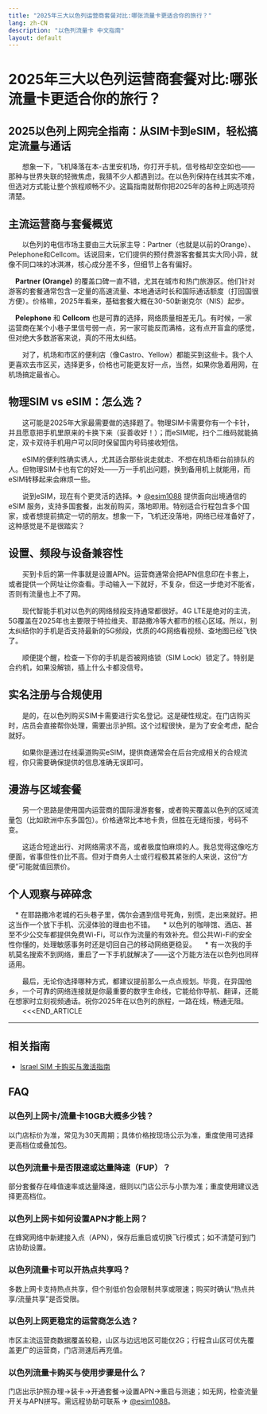 ```yaml
---
title: "2025年三大以色列运营商套餐对比:哪张流量卡更适合你的旅行？"
lang: zh-CN
description: "以色列流量卡 中文指南"
layout: default
---
```

# 2025年三大以色列运营商套餐对比:哪张流量卡更适合你的旅行？

## 2025以色列上网完全指南：从SIM卡到eSIM，轻松搞定流量与通话

　　想象一下，飞机降落在本-古里安机场，你打开手机，信号格却空空如也——那种与世界失联的轻微焦虑，我猜不少人都遇到过。在以色列保持在线其实不难，但选对方式能让整个旅程顺畅不少。这篇指南就帮你把2025年的各种上网选项捋清楚。

## 主流运营商与套餐概览

　　以色列的电信市场主要由三大玩家主导：Partner（也就是以前的Orange）、Pelephone和Cellcom。话说回来，它们提供的预付费游客套餐其实大同小异，就像不同口味的冰淇淋，核心成分差不多，但细节上各有偏好。

　**Partner (Orange)** 的覆盖口碑一直不错，尤其在城市和热门旅游区。他们针对游客的套餐通常包含一定量的高速流量、本地通话时长和国际通话额度（打回国很方便）。价格嘛，2025年看来，基础套餐大概在30-50新谢克尔（NIS）起步。

　**Pelephone** 和 **Cellcom** 也是可靠的选择，网络质量相差无几。有时候，一家运营商在某个小巷子里信号弱一点，另一家可能反而满格，这有点开盲盒的感觉，但对绝大多数游客来说，真的不用太纠结。

　　对了，机场和市区的便利店（像Castro、Yellow）都能买到这些卡。我个人更喜欢去市区买，选择更多，价格也可能更友好一点，当然，如果你急着用网，在机场搞定最省心。

## 物理SIM vs eSIM：怎么选？

　　这可能是2025年大家最需要做的选择题了。物理SIM卡需要你有一个卡针，并且愿意把手机里原来的卡换下来（妥善收好！）；而eSIM呢，扫个二维码就能搞定，双卡双待手机用户可以同时保留国内号码接收短信。

　　eSIM的便利性确实诱人，尤其适合那些说走就走、不想在机场柜台前排队的人。但物理SIM卡也有它的好处——万一手机出问题，换到备用机上就能用，而eSIM转移起来会麻烦一些。

　　说到eSIM，现在有个更灵活的选择。✈ [@esim1088](https://t.me/s/esim1088) 提供面向出境通信的 eSIM 服务，支持多国套餐，出发前购买，落地即用。特别适合行程包含多个国家，或者想提前搞定一切的朋友。想象一下，飞机还没落地，网络已经准备好了，这种感觉是不是很踏实？

## 设置、频段与设备兼容性

　　买到卡后的第一件事就是设置APN。运营商通常会把APN信息印在卡套上，或者提供一个网址让你查看。手动输入一下就好，不复杂，但这一步绝对不能省，否则有流量也上不了网。

　　现代智能手机对以色列的网络频段支持通常都很好。4G LTE是绝对的主流，5G覆盖在2025年也主要限于特拉维夫、耶路撒冷等大都市的核心区域。所以，别太纠结你的手机是否支持最新的5G频段，优质的4G网络看视频、查地图已经飞快了。

　　顺便提个醒，检查一下你的手机是否被网络锁（SIM Lock）锁定了。特别是合约机，如果没解锁，插上什么卡都没信号。

## 实名注册与合规使用

　　是的，在以色列购买SIM卡需要进行实名登记。这是硬性规定。在门店购买时，店员会直接帮你处理，需要出示护照。这个过程很快，是为了安全考虑，配合就好。

　　如果你是通过在线渠道购买eSIM，提供商通常会在后台完成相关的合规流程，你只需要确保提供的信息准确无误即可。

## 漫游与区域套餐

　　另一个思路是使用国内运营商的国际漫游套餐，或者购买覆盖以色列的区域流量包（比如欧洲中东多国包）。价格通常比本地卡贵，但胜在无缝衔接，号码不变。

　　这适合短途出行、对网络需求不高，或者极度怕麻烦的人。我总觉得这像吃方便面，省事但性价比不高。但对于商务人士或行程极其紧张的人来说，这份“方便”可能就值回票价。

## 个人观察与碎碎念

　*   在耶路撒冷老城的石头巷子里，偶尔会遇到信号死角，别慌，走出来就好。把这当作一个放下手机、沉浸体验的理由也不错。
　*   以色列的咖啡馆、酒店、甚至不少公交车都提供免费Wi-Fi，可以作为流量的有效补充。但公共Wi-Fi的安全性你懂的，处理敏感事务时还是切回自己的移动网络更稳妥。
　*   有一次我的手机莫名搜索不到网络，重启了一下手机就解决了——这个万能方法在以色列也同样适用。

　　最后，无论你选择哪种方式，都建议提前那么一点点规划。毕竟，在异国他乡，一个可靠的网络连接就是你最重要的数字生命线，它能给你导航、翻译，还能在想家时立刻视频通话。祝你2025年在以色列的旅程，一路在线，畅通无阻。
　　<<<END_ARTICLE

<!-- crosslink -->
---

## 相关指南

- [Israel SIM 卡购买与激活指南](https://faciylike.github.io/israel-sim-guides)

<!-- BEGIN_ISRAEL_FAQ -->
## FAQ

### 以色列上网卡/流量卡10GB大概多少钱？
以门店标价为准，常见为30天周期；具体价格按现场公示为准，重度使用可选择更高档位或叠加包。

### 以色列流量卡是否限速或达量降速（FUP）？
部分套餐存在峰值速率或达量降速，细则以门店公示与小票为准；重度使用建议选择更高档位。

### 以色列上网卡如何设置APN才能上网？
在蜂窝网络中新建接入点（APN），保存后重启或切换飞行模式；如不清楚可到门店协助设置。

### 以色列流量卡可以开热点共享吗？
多数上网卡支持热点共享，但个别低价包会限制共享或限速；购买时确认“热点共享/流量共享”是否受限。

### 以色列上网更稳定的运营商怎么选？
市区主流运营商数据覆盖较稳，山区与边远地区可能仅2G；行程含山区可优先覆盖更广的运营商，门店测速后再充值。

### 以色列流量卡购买与使用步骤是什么？
门店出示护照办理→装卡→开通套餐→设置APN→重启与测速；如无网，检查流量开关与APN拼写。需远程协助可联系 ✈ [@esim1088](https://t.me/s/esim1088)。

<script type="application/ld+json">
{"@context": "https://schema.org", "@type": "FAQPage", "mainEntity": [{"@type": "Question", "name": "以色列上网卡/流量卡10GB大概多少钱？", "acceptedAnswer": {"@type": "Answer", "text": "以门店标价为准，常见为30天周期；具体价格按现场公示为准，重度使用可选择更高档位或叠加包。"}}, {"@type": "Question", "name": "以色列流量卡是否限速或达量降速（FUP）？", "acceptedAnswer": {"@type": "Answer", "text": "部分套餐存在峰值速率或达量降速，细则以门店公示与小票为准；重度使用建议选择更高档位。"}}, {"@type": "Question", "name": "以色列上网卡如何设置APN才能上网？", "acceptedAnswer": {"@type": "Answer", "text": "在蜂窝网络中新建接入点（APN），保存后重启或切换飞行模式；如不清楚可到门店协助设置。"}}, {"@type": "Question", "name": "以色列流量卡可以开热点共享吗？", "acceptedAnswer": {"@type": "Answer", "text": "多数上网卡支持热点共享，但个别低价包会限制共享或限速；购买时确认“热点共享/流量共享”是否受限。"}}, {"@type": "Question", "name": "以色列上网更稳定的运营商怎么选？", "acceptedAnswer": {"@type": "Answer", "text": "市区主流运营商数据覆盖较稳，山区与边远地区可能仅2G；行程含山区可优先覆盖更广的运营商，门店测速后再充值。"}}, {"@type": "Question", "name": "以色列流量卡购买与使用步骤是什么？", "acceptedAnswer": {"@type": "Answer", "text": "门店出示护照办理→装卡→开通套餐→设置APN→重启与测速；如无网，检查流量开关与APN拼写。需远程协助可联系 ✈ @esim1088。"}}]}
</script>
<!-- END_ISRAEL_FAQ -->
